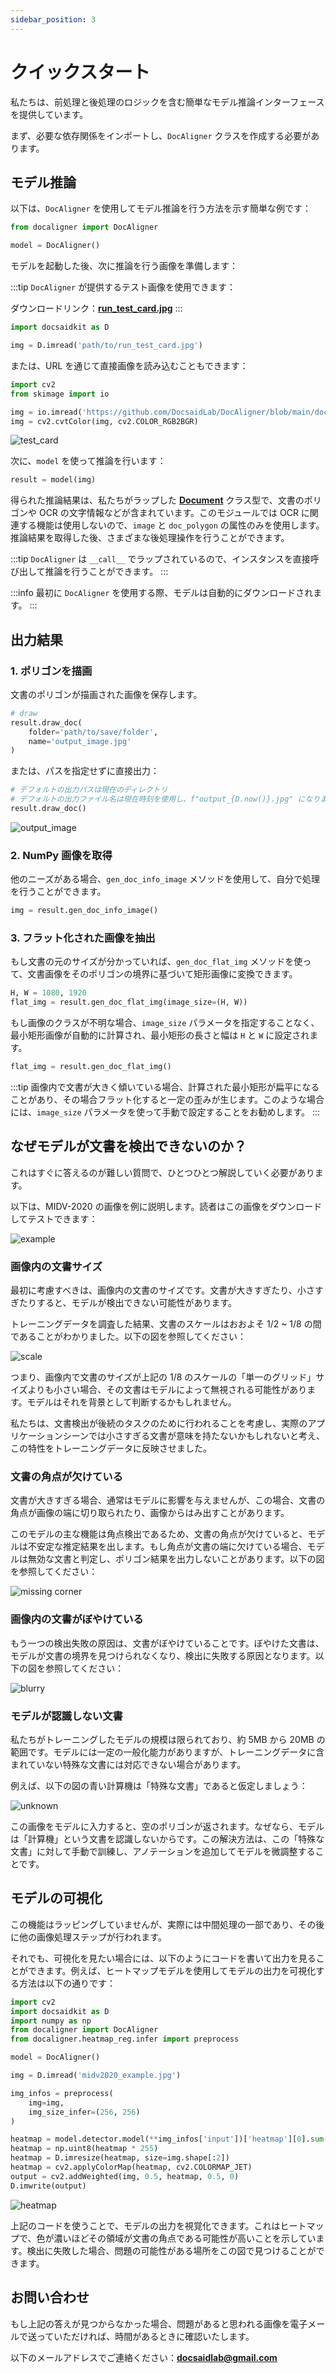 ```yaml
---
sidebar_position: 3
---
```


# クイックスタート

私たちは、前処理と後処理のロジックを含む簡単なモデル推論インターフェースを提供しています。

まず、必要な依存関係をインポートし、`DocAligner` クラスを作成する必要があります。

## モデル推論

以下は、`DocAligner` を使用してモデル推論を行う方法を示す簡単な例です：

```python
from docaligner import DocAligner

model = DocAligner()
```

モデルを起動した後、次に推論を行う画像を準備します：

:::tip
`DocAligner` が提供するテスト画像を使用できます：

ダウンロードリンク：[**run_test_card.jpg**](https://github.com/DocsaidLab/DocAligner/blob/main/docs/run_test_card.jpg)
:::

```python
import docsaidkit as D

img = D.imread('path/to/run_test_card.jpg')
```

または、URL を通じて直接画像を読み込むこともできます：

```python
import cv2
from skimage import io

img = io.imread('https://github.com/DocsaidLab/DocAligner/blob/main/docs/run_test_card.jpg?raw=true')
img = cv2.cvtColor(img, cv2.COLOR_RGB2BGR)
```

![test_card](./resources/run_test_card.jpg)

次に、`model` を使って推論を行います：

```python
result = model(img)
```

得られた推論結果は、私たちがラップした [**Document**](../docsaidkit/funcs/objects/document) クラス型で、文書のポリゴンや OCR の文字情報などが含まれています。このモジュールでは OCR に関連する機能は使用しないので、`image` と `doc_polygon` の属性のみを使用します。推論結果を取得した後、さまざまな後処理操作を行うことができます。

:::tip
`DocAligner` は `__call__` でラップされているので、インスタンスを直接呼び出して推論を行うことができます。
:::

:::info
最初に `DocAligner` を使用する際、モデルは自動的にダウンロードされます。
:::

## 出力結果

### 1. ポリゴンを描画

文書のポリゴンが描画された画像を保存します。

```python
# draw
result.draw_doc(
    folder='path/to/save/folder',
    name='output_image.jpg'
)
```

または、パスを指定せずに直接出力：

```python
# デフォルトの出力パスは現在のディレクトリ
# デフォルトの出力ファイル名は現在時刻を使用し、f"output_{D.now()}.jpg" になります。
result.draw_doc()
```

![output_image](./resources/flat_result.jpg)

### 2. NumPy 画像を取得

他のニーズがある場合、`gen_doc_info_image` メソッドを使用して、自分で処理を行うことができます。

```python
img = result.gen_doc_info_image()
```

### 3. フラット化された画像を抽出

もし文書の元のサイズが分かっていれば、`gen_doc_flat_img` メソッドを使って、文書画像をそのポリゴンの境界に基づいて矩形画像に変換できます。

```python
H, W = 1080, 1920
flat_img = result.gen_doc_flat_img(image_size=(H, W))
```

もし画像のクラスが不明な場合、`image_size` パラメータを指定することなく、最小矩形画像が自動的に計算され、最小矩形の長さと幅は `H` と `W` に設定されます。

```python
flat_img = result.gen_doc_flat_img()
```

:::tip
画像内で文書が大きく傾いている場合、計算された最小矩形が扁平になることがあり、その場合フラット化すると一定の歪みが生じます。このような場合には、`image_size` パラメータを使って手動で設定することをお勧めします。
:::

## なぜモデルが文書を検出できないのか？

これはすぐに答えるのが難しい質問で、ひとつひとつ解説していく必要があります。

以下は、MIDV-2020 の画像を例に説明します。読者はこの画像をダウンロードしてテストできます：

![example](./resources/midv2020_example.jpg)

### 画像内の文書サイズ

最初に考慮すべきは、画像内の文書のサイズです。文書が大きすぎたり、小さすぎたりすると、モデルが検出できない可能性があります。

トレーニングデータを調査した結果、文書のスケールはおおよそ 1/2 ~ 1/8 の間であることがわかりました。以下の図を参照してください：

![scale](./resources/scale_corner.jpg)

つまり、画像内で文書のサイズが上記の 1/8 のスケールの「単一のグリッド」サイズよりも小さい場合、その文書はモデルによって無視される可能性があります。モデルはそれを背景として判断するかもしれません。

私たちは、文書検出が後続のタスクのために行われることを考慮し、実際のアプリケーションシーンでは小さすぎる文書が意味を持たないかもしれないと考え、この特性をトレーニングデータに反映させました。

### 文書の角点が欠けている

文書が大きすぎる場合、通常はモデルに影響を与えませんが、この場合、文書の角点が画像の端に切り取られたり、画像からはみ出すことがあります。

このモデルの主な機能は角点検出であるため、文書の角点が欠けていると、モデルは不安定な推定結果を出します。もし角点が文書の端に欠けている場合、モデルは無効な文書と判定し、ポリゴン結果を出力しないことがあります。以下の図を参照してください：

![missing corner](./resources/missing_corner.jpg)

### 画像内の文書がぼやけている

もう一つの検出失敗の原因は、文書がぼやけていることです。ぼやけた文書は、モデルが文書の境界を見つけられなくなり、検出に失敗する原因となります。以下の図を参照してください：

![blurry](./resources/blur_corner.jpg)

### モデルが認識しない文書

私たちがトレーニングしたモデルの規模は限られており、約 5MB から 20MB の範囲です。モデルには一定の一般化能力がありますが、トレーニングデータに含まれていない特殊な文書には対応できない場合があります。

例えば、以下の図の青い計算機は「特殊な文書」であると仮定しましょう：

![unknown](./resources/unknown_corner.jpg)

この画像をモデルに入力すると、空のポリゴンが返されます。なぜなら、モデルは「計算機」という文書を認識しないからです。この解決方法は、この「特殊な文書」に対して手動で訓練し、アノテーションを追加してモデルを微調整することです。

## モデルの可視化

この機能はラッピングしていませんが、実際には中間処理の一部であり、その後に他の画像処理ステップが行われます。

それでも、可視化を見たい場合には、以下のようにコードを書いて出力を見ることができます。例えば、ヒートマップモデルを使用してモデルの出力を可視化する方法は以下の通りです：

```python
import cv2
import docsaidkit as D
import numpy as np
from docaligner import DocAligner
from docaligner.heatmap_reg.infer import preprocess

model = DocAligner()

img = D.imread('midv2020_example.jpg')

img_infos = preprocess(
    img=img,
    img_size_infer=(256, 256)
)

heatmap = model.detector.model(**img_infos['input'])['heatmap'][0].sum(0)
heatmap = np.uint8(heatmap * 255)
heatmap = D.imresize(heatmap, size=img.shape[:2])
heatmap = cv2.applyColorMap(heatmap, cv2.COLORMAP_JET)
output = cv2.addWeighted(img, 0.5, heatmap, 0.5, 0)
D.imwrite(output)
```

![heatmap](./resources/heatmap_corner.jpg)

上記のコードを使うことで、モデルの出力を視覚化できます。これはヒートマップで、色が濃いほどその領域が文書の角点である可能性が高いことを示しています。検出に失敗した場合、問題の可能性がある場所をこの図で見つけることができます。

## お問い合わせ

もし上記の答えが見つからなかった場合、問題があると思われる画像を電子メールで送っていただければ、時間があるときに確認いたします。

以下のメールアドレスでご連絡ください：**docsaidlab@gmail.com**
